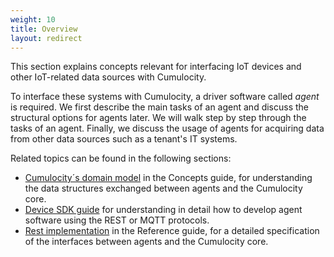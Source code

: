 ```yaml
---
weight: 10
title: Overview
layout: redirect
---
```



This section explains concepts relevant for interfacing IoT devices and other IoT-related data sources with Cumulocity.

To interface these systems with Cumulocity, a driver software called *agent* is required. We first describe the main tasks of an agent and discuss the structural options for agents later. We will walk step by step through the tasks of an agent. Finally, we discuss the usage of agents for acquiring data from other data sources such as a tenant's IT systems.

Related topics can be found in the following sections:

-   [Cumulocity´s domain model](/concepts/domain-model) in the Concepts guide, for understanding the data structures exchanged between agents and the Cumulocity core.
-   [Device SDK guide](/device-sdk) for understanding in detail how to develop agent software using the REST or MQTT protocols.
-   [Rest implementation](/reference/rest-implementation) in the Reference guide, for a detailed specification of the interfaces between agents and the Cumulocity core.